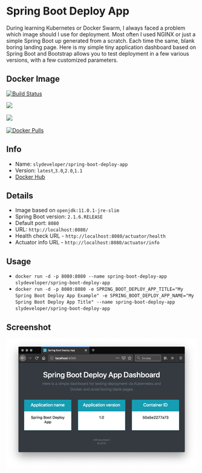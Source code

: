 Spring Boot Deploy App
========================
During learning Kubernetes or Docker Swarm, I always faced a problem which image should I use for deployment. 
Most often I used NGINX or just a simple Spring Boot up generated from a scratch. Each time the same, blank boring 
landing page. Here is my simple tiny application dashboard based on Spring Boot and Bootstrap allows you to test 
deployment in a few various versions, with a few customized parameters.

Docker Image
------------
[![Build Status](https://travis-ci.org/slydeveloper/spring-boot-deploy-app.svg?branch=master)](https://travis-ci.org/slydeveloper/spring-boot-deploy-app)

[![](https://images.microbadger.com/badges/image/slydeveloper/spring-boot-deploy-app.svg)](https://microbadger.com/images/slydeveloper/spring-boot-admin "Get your own image badge on microbadger.com")

[![](https://images.microbadger.com/badges/version/slydeveloper/spring-boot-deploy-app.svg)](https://microbadger.com/images/slydeveloper/spring-boot-admin "Get your own version badge on microbadger.com")

[![Docker Pulls](https://shields.beevelop.com/docker/pulls/slydeveloper/spring-boot-deploy-app.svg)](https://hub.docker.com/r/slydeveloper/spring-boot-deploy-app/)

Info
----
* Name: `slydeveloper/spring-boot-deploy-app`
* Version: `latest`,`3.0`,`2.0`,`1.1`
* [Docker Hub](https://hub.docker.com/r/slydeveloper/spring-boot-deploy-app/)

Details
--------
* Image based on `openjdk:11.0.1-jre-slim`
* Spring Boot version: `2.1.6.RELEASE`
* Default port: `8080`
* URL: `http://localhost:8080/`
* Health check URL - `http://localhost:8080/actuator/health`
* Actuator info URL - `http://localhost:8080/actuator/info`

Usage
-----
* `docker run -d -p 8080:8080 --name spring-boot-deploy-app slydeveloper/spring-boot-deploy-app`
* `docker run -d -p 8080:8080 -e SPRING_BOOT_DEPLOY_APP_TITLE="My Spring Boot Deploy App Example" -e SPRING_BOOT_DEPLOY_APP_NAME="My Spring Boot Deploy App Title" --name spring-boot-deploy-app slydeveloper/spring-boot-deploy-app`

Screenshot
-----
![Screen](screen.png)
